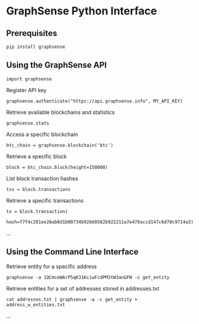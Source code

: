 # GraphSense Python Interface



## Prerequisites


	pip install graphsense


## Using the GraphSense API


	import graphsense

Register API key

	graphsense.authenticate("https://api.graphsense.info", MY_API_KEY)


Retrieve available blockchains and statistics

	graphsense.stats


Access a specific blockchain

	btc_chain = graphsense.blockchain('btc')

Retrieve a specific block

	block = btc_chain.block(height=150000)

List block transaction hashes

	txs = block.transactions

Retrieve a specific transactions

	tx = block.transaction(
		hash=f7f4c281ee20ab8d1b00734b92b60582b922211a7e470accd147c6d70c9714a3)

...


## Using the Command Line Interface

Retrieve entity for a specific address

	graphsense -a 1QCmceWArP5qK31KciwFcdPM3tW3anGFN -c get_entity

Retrieve entities for a set of addresses stored in addresses.txt

	cat addresses.txt | graphsense -a -c get_entity > address_w_entities.txt

...